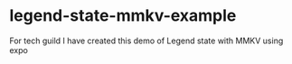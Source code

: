 # legend-state-mmkv-example
For tech guild I have created this demo of Legend state with MMKV using expo
